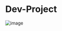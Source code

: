# Dev-Project
![image](https://github.com/user-attachments/assets/278c0a45-ec16-4150-b0fe-60bcad4265c5)
